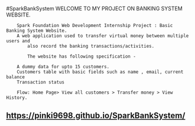 #SparkBankSystem
WELCOME TO MY PROJECT ON BANKING SYSTEM WEBSITE.

		Spark Foundation Web Development Internship Project : Basic Banking System Website.
		A web application used to transfer virtual money between multiple users and 
			also record the banking transactions/activities.

	        The website has following specification -

		A dummy data for upto 15 customers.
		Customers table with basic fields such as name , email, current balance
		Transaction status

		Flow: Home Page> View all customers > Transfer money > View History.
		
## https://pinki9698.github.io/SparkBankSystem/ 	
